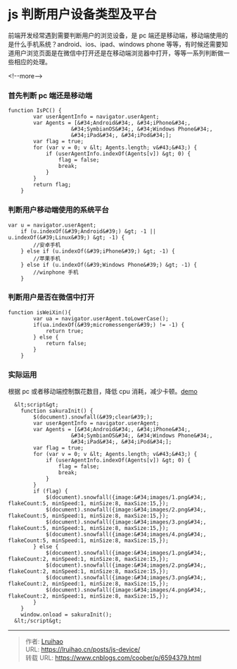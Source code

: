 # js 判断用户设备类型及平台


前端开发经常遇到需要判断用户的浏览设备，是 pc 端还是移动端，移动端使用的是什么手机系统？android、ios、ipad、windows phone 等等，有时候还需要知道用户浏览页面是在微信中打开还是在移动端浏览器中打开，等等一系列判断做一些相应的处理。

&lt;!--more--&gt;

### 首先判断 pc 端还是移动端

```
function IsPC() {
        var userAgentInfo = navigator.userAgent;
        var Agents = [&#34;Android&#34;, &#34;iPhone&#34;,
                    &#34;SymbianOS&#34;, &#34;Windows Phone&#34;,
                    &#34;iPad&#34;, &#34;iPod&#34;];
        var flag = true;
        for (var v = 0; v &lt; Agents.length; v&#43;&#43;) {
            if (userAgentInfo.indexOf(Agents[v]) &gt; 0) {
                flag = false;
                break;
            }
        }
        return flag;
    }
```

### 判断用户移动端使用的系统平台

```
var u = navigator.userAgent;
    if (u.indexOf(&#39;Android&#39;) &gt; -1 || u.indexOf(&#39;Linux&#39;) &gt; -1) {
        //安卓手机
    } else if (u.indexOf(&#39;iPhone&#39;) &gt; -1) {
        //苹果手机
    } else if (u.indexOf(&#39;Windows Phone&#39;) &gt; -1) {
        //winphone 手机
    }
```

### 判断用户是否在微信中打开

```
function isWeiXin(){
        var ua = navigator.userAgent.toLowerCase();
        if(ua.indexOf(&#39;micromessenger&#39;) != -1) {
            return true;
        } else {
            return false;
        }
    }
```

### 实际运用

根据 pc 或者移动端控制飘花数目，降低 cpu 消耗，减少卡顿。[demo](https://www.lruihao.cn)

```
  &lt;script&gt;
    function sakuraInit() {
        $(document).snowfall(&#39;clear&#39;);
        var userAgentInfo = navigator.userAgent;
        var Agents = [&#34;Android&#34;, &#34;iPhone&#34;,
                    &#34;SymbianOS&#34;, &#34;Windows Phone&#34;,
                    &#34;iPad&#34;, &#34;iPod&#34;];
        var flag = true;
        for (var v = 0; v &lt; Agents.length; v&#43;&#43;) {
            if (userAgentInfo.indexOf(Agents[v]) &gt; 0) {
                flag = false;
                break;
            }
        }
        if (flag) {
            $(document).snowfall({image:&#34;images/1.png&#34;, flakeCount:5, minSpeed:1, minSize:8, maxSize:15,});
            $(document).snowfall({image:&#34;images/2.png&#34;, flakeCount:5, minSpeed:1, minSize:8, maxSize:15,});
            $(document).snowfall({image:&#34;images/3.png&#34;, flakeCount:5, minSpeed:1, minSize:8, maxSize:15,});
            $(document).snowfall({image:&#34;images/4.png&#34;, flakeCount:5, minSpeed:1, minSize:8, maxSize:15,});
        } else {
            $(document).snowfall({image:&#34;images/1.png&#34;, flakeCount:2, minSpeed:1, minSize:8, maxSize:15,});
            $(document).snowfall({image:&#34;images/2.png&#34;, flakeCount:2, minSpeed:1, minSize:8, maxSize:15,});
            $(document).snowfall({image:&#34;images/3.png&#34;, flakeCount:2, minSpeed:1, minSize:8, maxSize:15,});
            $(document).snowfall({image:&#34;images/4.png&#34;, flakeCount:2, minSpeed:1, minSize:8, maxSize:15,});
        }
    }
    window.onload = sakuraInit();
  &lt;/script&gt;
```


---

> 作者: [Lruihao](https://github.com/Lruihao)  
> URL: https://lruihao.cn/posts/js-device/  
> 转载 URL: https://www.cnblogs.com/coober/p/6594379.html
